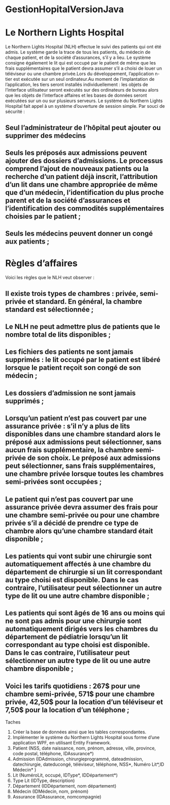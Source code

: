 # GestionHopitalVersionJava 
# Le Northern Lights Hospital
Le Northern Lights Hospital (NLH) effectue le suivi des patients qui ont été admis. Le système garde la trace de tous les patients, du médecin de chaque patient, et de la société d’assurances, s’il y a lieu. Le système consigne également le lit qui est occupé par le patient de même que les frais supplémentaires que le patient devra assumer s’il a choisi de louer un téléviseur ou une chambre privée.Lors du développement, l’application n-tier est exécutée sur un seul ordinateur.Au moment de l’implantation de l’application, les tiers seront installés individuellement : les objets de l’interface utilisateur seront exécutés sur des ordinateurs de bureau alors que les objets de l’interface affaires et les bases de données seront exécutées sur un ou sur plusieurs serveurs.
Le système du Northern Lights Hospital fait appel à un système d’ouverture de session simple. Par souci de sécurité :
## Seul l’administrateur de l’hôpital peut ajouter ou supprimer des médecins
## Seuls les préposés aux admissions peuvent ajouter des dossiers d’admissions. Le processus comprend l’ajout de nouveaux patients ou la recherche d’un patient déjà inscrit, l’attribution d’un lit dans une chambre appropriée de même que d’un médecin, l’identification du plus proche parent et de la société d’assurances et l’identification des commodités supplémentaires choisies par le patient ;
## Seuls les médecins peuvent donner un congé aux patients ;
# Règles d’affaires
Voici les règles que le NLH veut observer :
## Il existe trois types de chambres : privée, semi-privée et standard. En général, la chambre standard est sélectionnée ;
## Le NLH ne peut admettre plus de patients que le nombre total de lits disponibles ;
## Les fichiers des patients ne sont jamais supprimés : le lit occupé par le patient est libéré lorsque le patient reçoit son congé de son médecin ;
## Les dossiers d’admission ne sont jamais supprimés ;
## Lorsqu’un patient n’est pas couvert par une assurance privée : s’il n’y a plus de lits disponibles dans une chambre standard alors le préposé aux admissions peut sélectionner, sans aucun frais supplémentaire, la chambre semi-privée de son choix. Le préposé aux admissions peut sélectionner, sans frais supplémentaires, une chambre privée lorsque toutes les chambres semi-privées sont occupées ;
## Le patient qui n’est pas couvert par une assurance privée devra assumer des frais pour une chambre semi-privée ou pour une chambre privée s’il a décidé de prendre ce type de chambre alors qu’une chambre standard était disponible ;
## Les patients qui vont subir une chirurgie sont automatiquement affectés à une chambre du département de chirurgie si un lit correspondant au type choisi est disponible. Dans le cas contraire, l’utilisateur peut sélectionner un autre type de lit ou une autre chambre disponible ;
## Les patients qui sont âgés de 16 ans ou moins qui ne sont pas admis pour une chirurgie sont automatiquement dirigés vers les chambres du département de pédiatrie lorsqu’un lit correspondant au type choisi est disponible. Dans le cas contraire, l’utilisateur peut sélectionner un autre type de lit ou une autre chambre disponible ;
## Voici les tarifs quotidiens : 267$ pour une chambre semi-privée, 571$ pour une chambre privée, 42,50$ pour la location d’un téléviseur et 7,50$ pour la location d’un téléphone ;
Taches
1. Créer la base de données ainsi que les tables correspondantes.
2. Implémenter le système du Northern Lights Hospital sous forme d’une application WPF, en utilisant Entity Framework.
1. Patient (NSS, date naissance, nom, prénom, adresse, ville, province, code postal, téléphone,
IDAssurance*)
2. Admission (IDAdmission, chirurgieprogrammé, dateadmission, datechirurgie, dateducongé, téléviseur, téléphone, NSS*, Numéro Lit*,ID Médecin* )
3. Lit (NuméroLit, occupé, IDType*, IDDépartement*)
4. Type Lit (IDType, description)
5. Département (IDDépartement, nom département)
6. Médecin (IDMédecin, nom, prénom)
7. Assurance (IDAssurance, nomcompagnie)
